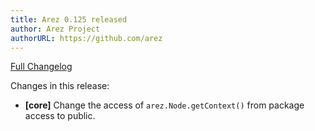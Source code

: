 ```yaml
---
title: Arez 0.125 released
author: Arez Project
authorURL: https://github.com/arez
---
```


[Full Changelog](https://github.com/arez/arez/compare/v0.124...v0.125)

Changes in this release:

* **\[core\]** Change the access of `arez.Node.getContext()` from package access to public.

